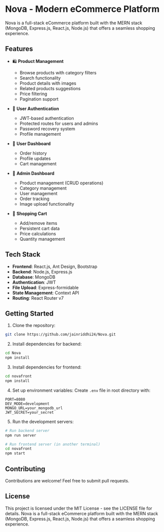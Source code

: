 # Nova - Modern eCommerce Platform

Nova is a full-stack eCommerce platform built with the MERN stack (MongoDB, Express.js, React.js, Node.js) that offers a seamless shopping experience.

## Features

- 🛍️ **Product Management**
  - Browse products with category filters
  - Search functionality
  - Product details with images
  - Related products suggestions
  - Price filtering
  - Pagination support

- 🔐 **User Authentication**
  - JWT-based authentication
  - Protected routes for users and admins
  - Password recovery system
  - Profile management

- 👤 **User Dashboard**
  - Order history
  - Profile updates
  - Cart management

- 👑 **Admin Dashboard**
  - Product management (CRUD operations)
  - Category management
  - User management
  - Order tracking
  - Image upload functionality

- 🛒 **Shopping Cart**
  - Add/remove items
  - Persistent cart data
  - Price calculations
  - Quantity management

## Tech Stack

- **Frontend**: React.js, Ant Design, Bootstrap
- **Backend**: Node.js, Express.js
- **Database**: MongoDB
- **Authentication**: JWT
- **File Upload**: Express-formidable
- **State Management**: Context API
- **Routing**: React Router v7

## Getting Started

1. Clone the repository:
```bash
git clone https://github.com/jainriddhi24/Nova.git
```

2. Install dependencies for backend:
```bash
cd Nova
npm install
```

3. Install dependencies for frontend:
```bash
cd novafront
npm install
```

4. Set up environment variables:
Create `.env` file in root directory with:
```
PORT=8080
DEV_MODE=development
MONGO_URL=your_mongodb_url
JWT_SECRET=your_secret
```

5. Run the development servers:
```bash
# Run backend server
npm run server

# Run frontend server (in another terminal)
cd novafront
npm start
```

## Contributing

Contributions are welcome! Feel free to submit pull requests.

## License

This project is licensed under the MIT License - see the LICENSE file for details.
Nova is a full-stack eCommerce platform built with the MERN stack (MongoDB, Express.js, React.js, Node.js) that offers a seamless shopping experience.

